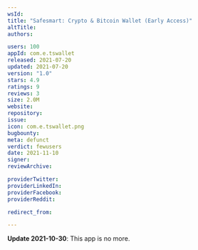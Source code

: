 ```yaml
---
wsId: 
title: "Safesmart: Crypto & Bitcoin Wallet (Early Access)"
altTitle: 
authors:

users: 100
appId: com.e.tswallet
released: 2021-07-20
updated: 2021-07-20
version: "1.0"
stars: 4.9
ratings: 9
reviews: 3
size: 2.0M
website: 
repository: 
issue: 
icon: com.e.tswallet.png
bugbounty: 
meta: defunct
verdict: fewusers
date: 2021-11-10
signer: 
reviewArchive:

providerTwitter: 
providerLinkedIn: 
providerFacebook: 
providerReddit: 

redirect_from:

---
```


**Update 2021-10-30**: This app is no more.

